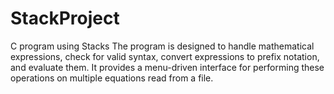 # StackProject
C program using Stacks
The program is designed to handle mathematical expressions, check for valid syntax, convert expressions to prefix notation, and evaluate them. It provides a menu-driven interface for performing these operations on multiple equations read from a file.
